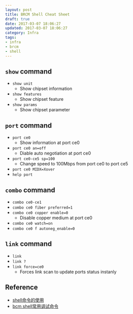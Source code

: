 ```yaml
---
layout: post
title: BRCM Shell Cheat Sheet
draft: true
date: 2017-03-07 18:06:27
updated: 2017-03-07 18:06:27
category: Infra
tags:
- infra
- brcm
- shell
---
```


## `show` command

- `show unit`
  - Show chipset information
- `show features`
  - Show chipset feature
- `show params`
  - Show chipset parameter

## `port` command

- `port ce0`
  - Show information at port ce0
- `port ce0 an=off`
  - Diable auto negotiation at port ce0
- `port ce0-ce5 sp=100`
  - Change speed to 100Mbps from port ce0 to port ce5
- `port ce0 MIDX=Xover`
- `help port`

## `combo` command
- `combo ce0-ce1`
- `combo ce0 fiber preferred=1`
- `combo ce0 copper enable=0`
  - Disable copper medium at port ce0
- `combo ce0 watch=on`
- `combo ce0 f autoneg_enable=0`

## `link` command
- `link`
- `link ?`
- `link force=ce0`
  - Forces link scan to update ports status instanly


## Reference
- [shell命令的使用][1]
- [bcm shell常用调试命令][2]

[1]: http://www.51wendang.com/doc/245fa102e4805cfef0de8a66/
[2]: http://mixin125.m.blog.chinaunix.net/uid-22238267-id-5748466.html
[3]: http://www.cnblogs.com/helloworldtoyou/p/5177932.html
